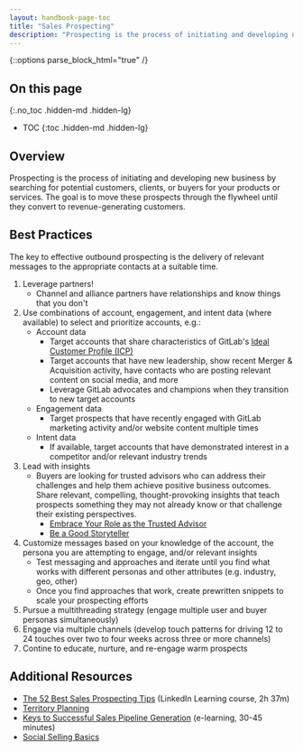 ```yaml
---
layout: handbook-page-toc
title: "Sales Prospecting"
description: "Prospecting is the process of initiating and developing new business by searching for potential customers, clients, or buyers for your products or services"
---
```


{::options parse_block_html="true" /}

## On this page
{:.no_toc .hidden-md .hidden-lg}

- TOC
{:toc .hidden-md .hidden-lg}

## Overview
Prospecting is the process of initiating and developing new business by searching for potential customers, clients, or buyers for your products or services. The goal is to move these prospects through the flywheel until they convert to revenue-generating customers.

## Best Practices
The key to effective outbound prospecting is the delivery of relevant messages to the appropriate contacts at a suitable time.
1. Leverage partners!
    - Channel and alliance partners have relationships and know things that you don't 
1. Use combinations of account, engagement, and intent data (where available) to select and prioritize accounts, e.g.:
    - Account data
        - Target accounts that share characteristics of GitLab's [Ideal Customer Profile (ICP)](/handbook/marketing/revenue-marketing/account-based-strategy/ideal-customer-profile/)
        - Target accounts that have new leadership, show recent Merger & Acquisition activity, have contacts who are posting relevant content on social media, and more
        - Leverage GitLab advocates and champions when they transition to new target accounts 
    - Engagement data
        - Target prospects that have recently engaged with GitLab marketing activity and/or website content multiple times
    - Intent data
        - If available, target accounts that have demonstrated interest in a competitor and/or relevant industry trends
1. Lead with insights
    - Buyers are looking for trusted advisors who can address their challenges and help them achieve positive business outcomes. Share relevant, compelling, thought-provoking insights that teach prospects something they may not already know or that challenge their existing perspectives.
        - [Embrace Your Role as the Trusted Advisor](/handbook/sales/command-of-the-message/metrics/#embrace-your-role-as-the-trusted-advisor)
        - [Be a Good Storyteller](/handbook/sales/command-of-the-message/metrics/#be-a-good-storyteller)
1. Customize messages based on your knowledge of the account, the persona you are attempting to engage, and/or relevant insights
    - Test messaging and approaches and iterate until you find what works with different personas and other attributes (e.g. industry, geo, other)
    - Once you find approaches that work, create prewritten snippets to scale your prospecting efforts
1. Pursue a multithreading strategy (engage multiple user and buyer personas simultaneously) 
1. Engage via multiple channels (develop touch patterns for driving 12 to 24 touches over two to four weeks across three or more channels)
1. Contine to educate, nurture, and re-engage warm prospects

## Additional Resources
- [The 52 Best Sales Prospecting Tips](https://www.linkedin.com/learning/the-52-best-sales-prospecting-tips/what-s-in-this-course?u=2255073) (LinkedIn Learning course, 2h 37m)
- [Territory Planning](/handbook/sales/territory-planning/)
- [Keys to Successful Sales Pipeline Generation](https://gitlab.edcast.com/insights/keys) (e-learning, 30-45 minutes)
- [Social Selling Basics](/handbook/sales/training/social-selling/)